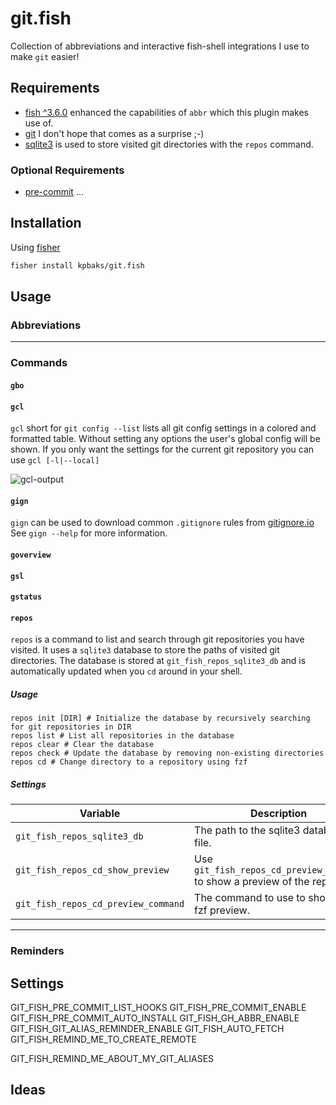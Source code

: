 # git.fish

Collection of abbreviations and interactive fish-shell integrations I use to make `git` easier!

## Requirements

- [fish ^3.6.0](https://github.com/fish-shell/fish-shell/releases/tag/3.6.0) enhanced the capabilities of `abbr` which this plugin makes use of.
- [git](https://git-scm.com/) I don't hope that comes as a surprise ;-)
- [sqlite3](https://www.sqlite.org/index.html) is used to store visited git directories with the `repos` command.

### Optional Requirements

- [pre-commit](https://pre-commit.com/) ...

## Installation

Using [fisher](https://github.com/jorgebucaran/fisher)

```sh
fisher install kpbaks/git.fish
```

## Usage

### Abbreviations

---

### Commands

#### `gbo`



#### `gcl`

`gcl` short for `git config --list` lists all git config settings in a colored and formatted table. Without setting any options the user's global config will be shown. If you only want the settings for the current git repository you can use `gcl [-l|--local]`

![gcl-output](https://github.com/kpbaks/git.fish/assets/57013304/7d466f54-b6a7-4ddd-9fa1-8d19ed91d1f8)

#### `gign`

`gign` can be used to download common `.gitignore` rules from [gitignore.io](https://www.toptal.com/developers/gitignore/)
See `gign --help` for more information.

#### `goverview`

#### `gsl`

<!-- #### `gss` -->

#### `gstatus`

#### `repos`

`repos` is a command to list and search through git repositories you have visited. It uses a `sqlite3` database to store the paths of visited git directories. The database is stored at `git_fish_repos_sqlite3_db` and is automatically updated when you `cd` around in your shell.

##### Usage

```fish
repos init [DIR] # Initialize the database by recursively searching for git repositories in DIR
repos list # List all repositories in the database
repos clear # Clear the database
repos check # Update the database by removing non-existing directories
repos cd # Change directory to a repository using fzf
```
<!-- TODO: insert picture of `repos list` -->

##### Settings

| Variable | Description | Default |
|----------|-------------|---------|
| `git_fish_repos_sqlite3_db` | The path to the sqlite3 database file. | `$`__fish_user_data_dir/git.fish/repos.sqlite3` |
| `git_fish_repos_cd_show_preview` | Use `git_fish_repos_cd_preview_command` to show a preview of the repo in `fzf` | `1` |
| `git_fish_repos_cd_preview_command` | The command to use to show the fzf preview. | `git -c color.status=always -C {} status` |

---

### Reminders


## Settings

GIT_FISH_PRE_COMMIT_LIST_HOOKS
GIT_FISH_PRE_COMMIT_ENABLE
GIT_FISH_PRE_COMMIT_AUTO_INSTALL
GIT_FISH_GH_ABBR_ENABLE
GIT_FISH_GIT_ALIAS_REMINDER_ENABLE
GIT_FISH_AUTO_FETCH
GIT_FISH_REMIND_ME_TO_CREATE_REMOTE

GIT_FISH_REMIND_ME_ABOUT_MY_GIT_ALIASES


## Ideas
